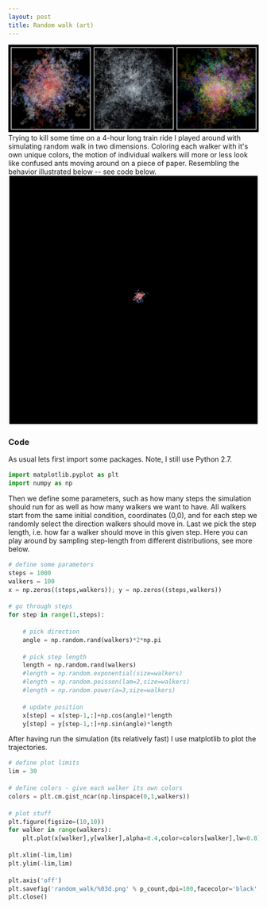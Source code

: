 ```yaml
---
layout: post
title: Random walk (art)
---
```

<img src="/images/2017/random_walk_art.jpeg" class="fit image">
Trying to kill some time on a 4-hour long train ride I played around with simulating random walk in two dimensions.
Coloring each walker with it's own unique colors, the motion of individual walkers will more or less look like confused ants moving around on a piece of paper.
Resembling the behavior illustrated below  -- see code below.

<center><img src="/images/2017/random_walk_art.gif" class="fit image" style="width:500px;height:500px;"></center>

### Code
As usual lets first import some packages.
Note, I still use Python 2.7.
```python
import matplotlib.pyplot as plt
import numpy as np
```

Then we define some parameters, such as how many steps the simulation should run for as well as how many walkers we want to have.
All walkers start from the same initial condition, coordinates (0,0), and for each step we randomly select the direction walkers should move in.
Last we pick the step length, i.e. how far a walker should move in this given step.
Here you can play around by sampling step-length from different distributions, see more below. 

```python
# define some parameters
steps = 1000
walkers = 100
x = np.zeros((steps,walkers)); y = np.zeros((steps,walkers))

# go through steps
for step in range(1,steps):

	# pick direction
	angle = np.random.rand(walkers)*2*np.pi

	# pick step length 
	length = np.random.rand(walkers)
	#length = np.random.exponential(size=walkers)
	#length = np.random.poisson(lam=2,size=walkers)
	#length = np.random.power(a=3,size=walkers)

	# update position
	x[step] = x[step-1,:]+np.cos(angle)*length
	y[step] = y[step-1,:]+np.sin(angle)*length
```

After having run the simulation (its relatively fast) I use matplotlib to plot the trajectories.

```python
# define plot limits
lim = 30

# define colors - give each walker its own colors
colors = plt.cm.gist_ncar(np.linspace(0,1,walkers))

# plot stuff
plt.figure(figsize=(10,10))
for walker in range(walkers):
	plt.plot(x[walker],y[walker],alpha=0.4,color=colors[walker],lw=0.8)

plt.xlim(-lim,lim)
plt.ylim(-lim,lim)

plt.axis('off')
plt.savefig('random_walk/%03d.png' % p_count,dpi=100,facecolor='black',bbox_inches='tight',pad=0)
plt.close()
```